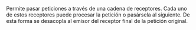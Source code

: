 Permite pasar peticiones a través de una cadena de receptores. Cada uno de estos receptores puede procesar la petición o pasársela al siguiente. De esta forma se desacopla al emisor del receptor final de la petición original.